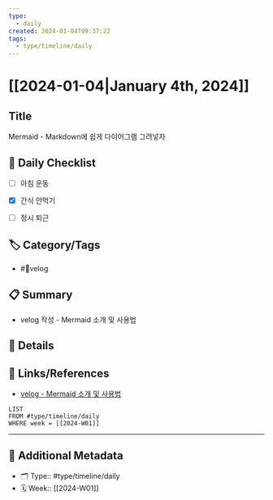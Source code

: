 ```yaml
---
type:
  - daily
created: 2024-01-04T09:37:22
tags:
  - type/timeline/daily
---
```

# [[2024-01-04|January 4th, 2024]]


## Title
Mermaid - Markdown에 쉽게 다이어그램 그려넣자


## 🎯 Daily Checklist

- [ ] 아침 운동
- [x] 간식 안먹기
- [ ] 정시 퇴근


## 🏷️ Category/Tags
- #velog


## 📋 Summary
- velog 작성 - Mermaid 소개 및 사용법


## 📝 Details

## 🔗 Links/References
- [velog - Mermaid 소개 및 사용법](https://velog.io/@taez224/Mermaid-Markdown%EC%97%90-%EC%89%BD%EA%B2%8C-%EB%8B%A4%EC%9D%B4%EC%96%B4%EA%B7%B8%EB%9E%A8-%EA%B7%B8%EB%A0%A4%EB%84%A3%EC%9E%90)


```dataview
LIST
FROM #type/timeline/daily
WHERE week = [[2024-W01]]
```

---

## 📇 Additional Metadata
- 🗂 Type:: #type/timeline/daily 
- 🗓️ Week:: [[2024-W01]]
